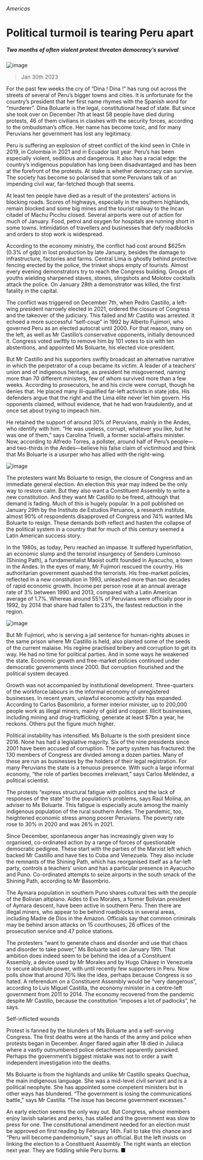 ###### Americas
# Political turmoil is tearing Peru apart 
##### Two months of often violent protest threaten democracy’s survival 
![image](images/20230204_AMP001.jpg) 
> Jan 30th 2023 
For the past few weeks the cry of “Dina ! Dina !” has rung out across the streets of several of Peru’s bigger towns and cities. It is unfortunate for the country’s president that her first name rhymes with the Spanish word for “murderer”. Dina Boluarte is the legal, constitutional head of state. But since she took over on December 7th at least 58 people have died during protests, 46 of them civilians in clashes with the security forces, according to the ombudsman’s office. Her name has become toxic, and for many Peruvians her government has lost any legitimacy.
Peru is suffering an explosion of street conflict of the kind seen in Chile in 2019, in Colombia in 2021 and in Ecuador last year. Peru’s has been especially violent, seditious and dangerous. It also has a racial edge: the country’s indigenous population has long been disadvantaged and has been at the forefront of the protests. At stake is whether democracy can survive. The society has become so polarised that some Peruvians talk of an impending civil war, far-fetched though that seems.
At least ten people have died as a result of the protesters’ actions in blocking roads. Scores of highways, especially in the southern highlands, remain blocked and some big mines and the tourist railway to the Incan citadel of Machu Picchu closed. Several airports were out of action for much of January. Food, petrol and oxygen for hospitals are running short in some towns. Intimidation of travellers and businesses that defy roadblocks and orders to stop work is widespread.
According to the economy ministry, the conflict had cost around $625m (0.3% of gdp) in lost production by late January, besides the damage to infrastructure, factories and farms. Central Lima is ghostly behind protective fencing erected by the police, the trinket shops empty of tourists. Almost every evening demonstrators try to reach the Congress building. Groups of youths wielding sharpened staves, stones, slingshots and Molotov cocktails attack the police. On January 28th a demonstrator was killed, the first fatality in the capital.
The conflict was triggered on December 7th, when Pedro Castillo, a left-wing president narrowly elected in 2021, ordered the closure of Congress and the takeover of the judiciary. This failed and Mr Castillo was arrested. It echoed a more successful “self-coup” in 1992 by Alberto Fujimori, who governed Peru as an elected autocrat until 2000. For that reason, many on the left, as well as Mr Castillo’s conservative opponents, initially denounced it. Congress voted swiftly to remove him by 101 votes to six with ten abstentions, and appointed Ms Boluarte, his elected vice-president.
But Mr Castillo and his supporters swiftly broadcast an alternative narrative in which the perpetrator of a coup became its victim. A leader of a teachers‘ union and of indigenous heritage, as president he misgoverned, naming more than 70 different ministers, few of whom survived more than a few weeks. According to prosecutors, he and his circle were corrupt, though he denies that. He placed many ill-qualified far-left activists in state jobs. His defenders argue that the right and the Lima elite never let him govern. His opponents claimed, without evidence, that he had won fraudulently, and at once set about trying to impeach him.
He retained the support of around 30% of Peruvians, mainly in the Andes, who identify with him. “He was useless, corrupt, whatever you like, but he was one of them,” says Carolina Trivelli, a former social-affairs minister. Now, according to Alfredo Torres, a pollster, around half of Peru’s people—and two-thirds in the Andes—believe his false claim of victimhood and think that Ms Boluarte is a usurper who has allied with the right-wing. 
![image](images/20230204_AMC573.png) 

The protesters want Ms Boluarte to resign, the closure of Congress and an immediate general election. An election this year may indeed be the only way to restore calm. But they also want a Constituent Assembly to write a new constitution. And they want Mr Castillo to be freed, although that demand is fading. Much of this is hugely popular. In a poll published on January 29th by the Instituto de Estudios Peruanos, a research institute, almost 90% of respondents disapproved of Congress and 74% wanted Ms Boluarte to resign. These demands both reflect and hasten the collapse of the political system in a country that for much of this century seemed a Latin American success story.
In the 1980s, as today, Peru reached an impasse. It suffered hyperinflation, an economic slump and the terrorist insurgency of Sendero Luminoso (Shining Path), a fundamentalist Maoist outfit founded in Ayacucho, a town in the Andes. In the eyes of many, Mr Fujimori rescued the country. His authoritarian government quashed the terrorists. His free-market policies, reflected in a new constitution in 1993, unleashed more than two decades of rapid economic growth. Income per person rose at an annual average rate of 3% between 1990 and 2013, compared with a Latin American average of 1.7%. Whereas around 55% of Peruvians were officially poor in 1992, by 2014 that share had fallen to 23%, the fastest reduction in the region.
![image](images/20230204_AMM929.png) 

But Mr Fujimori, who is serving a jail sentence for human-rights abuses in the same prison where Mr Castillo is held, also planted some of the seeds of the current malaise. His regime practised bribery and corruption to get its way. He had no time for political parties. And in some ways he weakened the state. Economic growth and free-market policies continued under democratic governments since 2000. But corruption flourished and the political system decayed.
Growth was not accompanied by institutional development. Three-quarters of the workforce labours in the informal economy of unregistered businesses. In recent years, unlawful economic activity has expanded. According to Carlos Basombrío, a former interior minister, up to 200,000 people work as illegal miners, mainly of gold and copper. Illicit businesses, including mining and drug-trafficking, generate at least $7bn a year, he reckons. Others put the figure much higher.
Political instability has intensified. Ms Boluarte is the sixth president since 2016. None has had a legislative majority. Six of the nine presidents since 2001 have been accused of corruption. The party system has fractured: the 130 members of Congress are divided among a dozen parties. Many of these are run as businesses by the holders of their legal registration. For many Peruvians the state is a tenuous presence. With such a large informal economy, “the role of parties becomes irrelevant,” says Carlos Meléndez, a political scientist.
The protests “express structural fatigue with politics and the lack of responses of the state” to the population’s problems, says Raúl Molina, an adviser to Ms Boluarte. This fatigue is especially acute among the mainly indigenous population of the rural southern Andes. The pandemic, too, heightened economic stress among poorer Peruvians. The poverty rate rose to 30% in 2020 and was 26% in 2021.
Since December, spontaneous anger has increasingly given way to organised, co-ordinated action by a range of forces of questionable democratic pedigree. These start with the parties of the Marxist left which backed Mr Castillo and have ties to Cuba and Venezuela. They also include the remnants of the Shining Path, which has reorganised itself as a far-left party, controls a teachers’ union and has a particular presence in Ayacucho and Puno. Co-ordinated attempts to seize airports in the south smack of the Shining Path, according to Mr Basombrío. 
The Aymara population in southern Puno shares cultural ties with the people of the Bolivian altiplano. Aides to Evo Morales, a former Bolivian president of Aymara descent, have been active in southern Peru. Then there are illegal miners, who appear to be behind roadblocks in several areas, including Madre de Dios in the Amazon. Officials say that common criminals may be behind arson attacks on 15 courthouses, 26 offices of the prosecution service and 47 police stations.
The protesters “want to generate chaos and disorder and use that chaos and disorder to take power,” Ms Boluarte said on January 19th. That ambition does indeed seem to be behind the idea of a Constituent Assembly, a device used by Mr Morales and by Hugo Chávez in Venezuela to secure absolute power, with until recently few supporters in Peru. Now polls show that around 70% like the idea, perhaps because Congress is so hated. A referendum on a Constituent Assembly would be “very dangerous”, according to Luis Miguel Castilla, the economy minister in a centre-left government from 2011 to 2014. The economy recovered from the pandemic despite Mr Castillo, because the constitution “imposes a lot of padlocks”, he says. 
Self-inflicted wounds
Protest is fanned by the blunders of Ms Boluarte and a self-serving Congress. The first deaths were at the hands of the army and police when protests began in December. Anger flared again after 18 died in Juliaca where a vastly outnumbered police detachment apparently panicked. Perhaps the government’s biggest mistake was not to order a swift independent investigation into the deaths. 
Ms Boluarte is from the highlands and unlike Mr Castillo speaks Quechua, the main indigenous language. She was a mid-level civil servant and is a political neophyte. She has appointed some competent ministers but in other ways has blundered. “The government is losing the communications battle,” says Mr Castilla. “The issue has become government excesses.”
An early election seems the only way out. But Congress, whose members enjoy lavish salaries and perks, has stalled and the government was slow to press for one. The constitutional amendment needed for an election must be approved on first reading by February 14th. Fail to take this chance and “Peru will become pandemonium,” says an official. But the left insists on linking the election to a Constituent Assembly. The right wants an election next year. They are fiddling while Peru burns. ■

